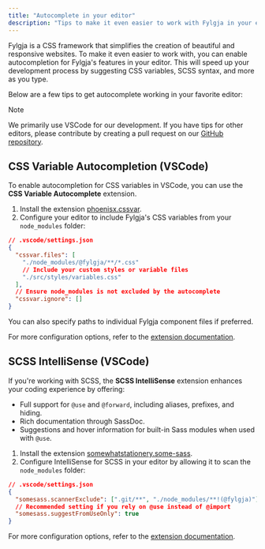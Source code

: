 ```yaml
---
title: "Autocomplete in your editor"
description: "Tips to make it even easier to work with Fylgja in your editor"
---
```


Fylgja is a CSS framework that simplifies the creation of beautiful and responsive websites. To make it even easier to work with, you can enable autocompletion for Fylgja's features in your editor. This will speed up your development process by suggesting CSS variables, SCSS syntax, and more as you type.

Below are a few tips to get autocomplete working in your favorite editor:

> [!Note]
> We primarily use VSCode for our development. If you have tips for other editors, please contribute by creating a pull request on our [GitHub repository](https://github.com/fylgja/site).

## CSS Variable Autocompletion (VSCode)

To enable autocompletion for CSS variables in VSCode, you can use the **CSS Variable Autocomplete** extension.

1. Install the extension [phoenisx.cssvar](https://marketplace.visualstudio.com/items?itemName=phoenisx.cssvar).
2. Configure your editor to include Fylgja's CSS variables from your `node_modules` folder:

```json
// .vscode/settings.json
{
  "cssvar.files": [
    "./node_modules/@fylgja/**/*.css"
    // Include your custom styles or variable files
    "./src/styles/variables.css"
  ],
  // Ensure node_modules is not excluded by the autocomplete
  "cssvar.ignore": []
}
```

You can also specify paths to individual Fylgja component files if preferred.

For more configuration options, refer to the [extension documentation](https://marketplace.visualstudio.com/items?itemName=phoenisx.cssvar).

## SCSS IntelliSense (VSCode)

If you're working with SCSS, the **SCSS IntelliSense** extension enhances your coding experience by offering:

- Full support for `@use` and `@forward`, including aliases, prefixes, and hiding.
- Rich documentation through SassDoc.
- Suggestions and hover information for built-in Sass modules when used with `@use`.

1. Install the extension [somewhatstationery.some-sass](https://marketplace.visualstudio.com/items?itemName=SomewhatStationery.some-sass).
2. Configure IntelliSense for SCSS in your editor by allowing it to scan the `node_modules` folder:

```json
// .vscode/settings.json
{
  "somesass.scannerExclude": [".git/**", "./node_modules/**!(@fylgja)"],
  // Recommended setting if you rely on @use instead of @import
  "somesass.suggestFromUseOnly": true
}
```

For more configuration options, refer to the [extension documentation](https://marketplace.visualstudio.com/items?itemName=SomewhatStationery.some-sass).
